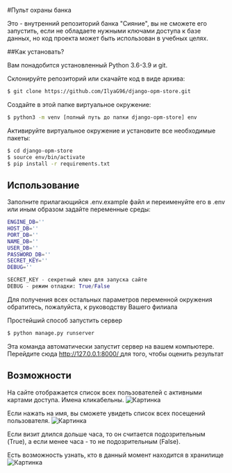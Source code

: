 #Пульт охраны банка

Это - внутренний репозиторий банка "Сияние", вы не сможете его запустить, если не обладаете нужными ключами доступа к базе данных, но код проекта может быть использован в учебных целях.

##Как установать?

Вам понадобится установленный Python 3.6-3.9 и git.

Склонируйте репозиторий или скачайте код в виде архива:
```bash
$ git clone https://github.com/IlyaG96/django-opm-store.git
```

Создайте в этой папке виртуальное окружение:
```bash
$ python3 -m venv [полный путь до папки django-opm-store] env
```

Активируйте виртуальное окружение и установите все необходимые пакеты:
```bash
$ cd django-opm-store
$ source env/bin/activate
$ pip install -r requirements.txt
```
## Использование
Заполните прилагающийся .env.example файл и переименуйте его в .env или иным образом задайте переменные среды:

```bash
ENGINE_DB=''
HOST_DB=''
PORT_DB=''
NAME_DB=''
USER_DB=''
PASSWORD_DB=''
SECRET_KEY=''
DEBUG=''
```

```python
SECRET_KEY - секретный ключ для запуска сайте
DEBUG - режим отладки: True/False
```
Для получения всех остальных параметров переменной окружения обратитесь, пожалуйста, к руководству Вашего филиала

Простейший способ запустить сервер
```bash
$ python manage.py runserver
```
Эта команда автоматически запустит сервер на вашем компьютере. Перейдите сюда [ http://127.0.0.1:8000/
](http://127.0.0.1:8000) для того, чтобы оценить результат

## Возможности

На сайте отображается список всех пользователей с активными картами доступа. Имена кликабельны.
![Картинка](https://3.downloader.disk.yandex.ru/preview/307461a8a48bd47386a40807d96cbbc3da22f802e4d6a7fc747ef9dd80b1cdea/inf/NiqRg-YShT_Ms2sUe4_MNsxonG9V2PXx5clO5wFmd-PW03oWiHlQsuCK30fBgc_ivWK0geqTUvf_KWvGXiNzFw%3D%3D?uid=917569359&filename=%D0%A1%D0%BD%D0%B8%D0%BC%D0%BE%D0%BA%20%D1%8D%D0%BA%D1%80%D0%B0%D0%BD%D0%B0%202021-12-04%20%D0%B2%2008.18.48.png&disposition=inline&hash=&limit=0&content_type=image%2Fpng&owner_uid=917569359&tknv=v2&size=616x592)  

Если нажать на имя, вы сможете увидеть список всех посещений пользователя.
![Картинка](https://1.downloader.disk.yandex.ru/preview/21ebacf05301fbf7866eafe6b08aa3a748d1a1c631c268067b95f78228f83437/inf/1v8GwBKydeESoZzRwgFJbTbpLDCMA4ugeEM7TZcP8f55n5DLkwyTxJ92TTPNzTNopdxQgNoT2gJUCAUgBTgefA%3D%3D?uid=917569359&filename=%D0%A1%D0%BD%D0%B8%D0%BC%D0%BE%D0%BA%20%D1%8D%D0%BA%D1%80%D0%B0%D0%BD%D0%B0%202021-12-04%20%D0%B2%2008.09.03.png&disposition=inline&hash=&limit=0&content_type=image%2Fpng&owner_uid=917569359&tknv=v2&size=616x592)

Если визит длился дольше часа, то он считается подозрительным (True), а если менее часа - то не подозрительным (False).

Есть возможность узнать, кто в данный момент находится в хранилище
![Картинка](https://2.downloader.disk.yandex.ru/preview/204606f017a8e9049162cb67f9458709224a3a408779111cca5adb16d711c3d7/inf/1LhluN7EQIyNZiyERQ8Y-lq6MLDJD8GchacC7YJ1fGn728OqJX_w2-e90Tv5QkHmGbT2W8dpswnk4BIT--9VaQ%3D%3D?uid=917569359&filename=%D0%A1%D0%BD%D0%B8%D0%BC%D0%BE%D0%BA%20%D1%8D%D0%BA%D1%80%D0%B0%D0%BD%D0%B0%202021-12-04%20%D0%B2%2008.08.07.png&disposition=inline&hash=&limit=0&content_type=image%2Fpng&owner_uid=917569359&tknv=v2&size=615x592)